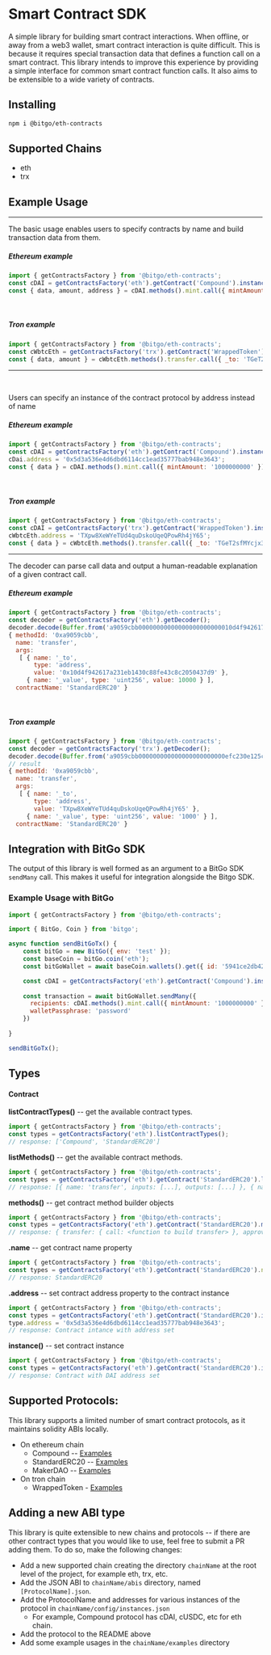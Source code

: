 # Smart Contract SDK

A simple library for building smart contract interactions. When offline, or away from a web3 wallet, smart 
contract interaction is quite difficult. This is because it requires special transaction data that defines 
a function call on a smart contract. This library intends to improve this experience by providing a simple interface
for common smart contract function calls. It also aims to be extensible to a wide variety of contracts.

## Installing

```bash
npm i @bitgo/eth-contracts
```

## Supported Chains

* eth
* trx


## Example Usage

***
The basic usage enables users to specify contracts by name and build transaction data from them.
<br />

##### Ethereum example
```js
import { getContractsFactory } from '@bitgo/eth-contracts';
const cDAI = getContractsFactory('eth').getContract('Compound').instance('cDAI');
const { data, amount, address } = cDAI.methods().mint.call({ mintAmount: '1000000000' });
```

<br />

##### Tron example
```js
import { getContractsFactory } from '@bitgo/eth-contracts';
const cWbtcEth = getContractsFactory('trx').getContract('WrappedToken').instance('WBTC-TRON');
const { data, amount } = cWbtcEth.methods().transfer.call({ _to: 'TGeT2sfMYcjx3ra2HhQUvMyBcVhjBc1Lbk', _value: '100' });
```
***
<br />

Users can specify an instance of the contract protocol by address instead of name
##### Ethereum example
```js
import { getContractsFactory } from '@bitgo/eth-contracts';
const cDAI = getContractsFactory('eth').getContract('Compound').instance()
cDai.address = '0x5d3a536e4d6dbd6114cc1ead35777bab948e3643';
const { data } = cDAI.methods().mint.call({ mintAmount: '1000000000' });
```
<br />

##### Tron example
```js
import { getContractsFactory } from '@bitgo/eth-contracts';
const cDAI = getContractsFactory('trx').getContract('WrappedToken').instance()
cWbtcEth.address = 'TXpw8XeWYeTUd4quDskoUqeQPowRh4jY65';
const { data } = cWbtcEth.methods().transfer.call({ _to: 'TGeT2sfMYcjx3ra2HhQUvMyBcVhjBc1Lbk', _value: '100' };
```

***
The decoder can parse call data and output a human-readable explanation of a given contract call.
<br />

##### Ethereum example
```js
import { getContractsFactory } from '@bitgo/eth-contracts';
const decoder = getContractsFactory('eth').getDecoder();
decoder.decode(Buffer.from('a9059cbb00000000000000000000000010d4f942617a231eb1430c88fe43c8c2050437d90000000000000000000000000000000000000000000000000000000000002710', 'hex'));
{ methodId: '0xa9059cbb',
  name: 'transfer',
  args:
   [ { name: '_to',
       type: 'address',
       value: '0x10d4f942617a231eb1430c88fe43c8c2050437d9' },
     { name: '_value', type: 'uint256', value: 10000 } ],
  contractName: 'StandardERC20' }
```
<br />

##### Tron example
```js
import { getContractsFactory } from '@bitgo/eth-contracts';
const decoder = getContractsFactory('trx').getDecoder();
decoder.decode(Buffer.from('a9059cbb000000000000000000000000efc230e125c24de35f6290afcafa28d50b43653600000000000000000000000000000000000000000000000000000000000003e8', 'hex'));
// result
{ methodId: '0xa9059cbb',
  name: 'transfer',
  args:
   [ { name: '_to',
       type: 'address',
       value: 'TXpw8XeWYeTUd4quDskoUqeQPowRh4jY65' },
     { name: '_value', type: 'uint256', value: '1000' } ],
  contractName: 'StandardERC20' }
```


## Integration with BitGo SDK

The output of this library is well formed as an argument to a BitGo SDK `sendMany` call. This makes it useful for 
integration alongside the Bitgo SDK.

### Example Usage with BitGo

```js
import { getContractsFactory } from '@bitgo/eth-contracts';

import { BitGo, Coin } from 'bitgo';

async function sendBitGoTx() {
    const bitGo = new BitGo({ env: 'test' });
    const baseCoin = bitGo.coin('eth');
    const bitGoWallet = await baseCoin.wallets().get({ id: '5941ce2db42fcbc70717e5a898fd1595' });

    const cDAI = getContractsFactory('eth').getContract('Compound').instance('cDAI');
    
    const transaction = await bitGoWallet.sendMany({
      recipients: cDAI.methods().mint.call({ mintAmount: '1000000000' }),
      walletPassphrase: 'password'
    })
      
}

sendBitGoTx();
```

## Types

#### Contract
**listContractTypes()** -- get the available contract types.
```js
import { getContractsFactory } from '@bitgo/eth-contracts';
const types = getContractsFactory('eth').listContractTypes();
// response: ['Compound', 'StandardERC20']
```

**listMethods()** -- get the available contract methods.
```js
import { getContractsFactory } from '@bitgo/eth-contracts';
const types = getContractsFactory('eth').getContract('StandardERC20').listMethods();
// response: [{ name: 'transfer', inputs: [...], outputs: [...] }, { name: 'approve', ... }]
```

**methods()** -- get contract method builder objects
```js
import { getContractsFactory } from '@bitgo/eth-contracts';
const types = getContractsFactory('eth').getContract('StandardERC20').methods();
// response: { transfer: { call: <function to build transfer> }, approve: { call: <function to build approve> } }
```

**.name** -- get contract name property
```js
import { getContractsFactory } from '@bitgo/eth-contracts';
const types = getContractsFactory('eth').getContract('StandardERC20').name;
// response: StandardERC20
```

**.address** -- set contract address property to the contract instance
```js
import { getContractsFactory } from '@bitgo/eth-contracts';
const types = getContractsFactory('eth').getContract('StandardERC20').instance();
type.address = '0x5d3a536e4d6dbd6114cc1ead35777bab948e3643';
// response: Contract intance with address set
```

**instance()** -- set contract instance
```js
import { getContractsFactory } from '@bitgo/eth-contracts';
const types = getContractsFactory('eth').getContract('StandardERC20').instance('DAI');
// response: Contract with DAI address set
```

## Supported Protocols:

This library supports a limited number of smart contract protocols, as it maintains solidity ABIs locally. 

* On ethereum chain
  - Compound -- [Examples](./eth/examples/Compound)
  - StandardERC20 -- [Examples](./eth/examples/StandardERC20)
  - MakerDAO -- [Examples](./eth/examples/MakerDAO)
* On tron chain
  - WrappedToken - [Examples](./trx/examples/WrappedToken)

## Adding a new ABI type
This library is quite extensible to new chains and protocols -- if there are other contract types that you would like to use, 
feel free to submit a PR adding them. To do so, make the following changes:
- Add a new supported chain creating the directory `chainName` at the root level of the project, for example eth, trx, etc. 
- Add the JSON ABI to `chainName/abis` directory, named `[ProtocolName].json`.
- Add the ProtocolName and addresses for various instances of the protocol in `chainName/config/instances.json`
    - For example, Compound protocol has cDAI, cUSDC, etc for eth chain.
- Add the protocol to the README above
- Add some example usages in the `chainName/examples` directory
